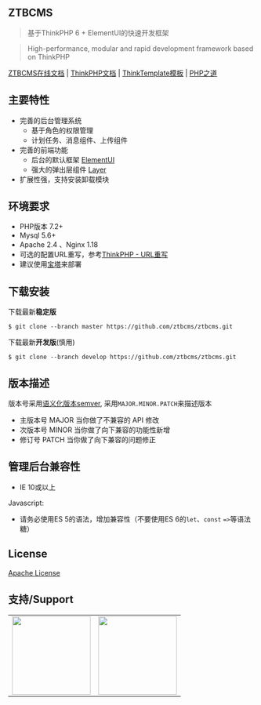 ## ZTBCMS

> 基于ThinkPHP 6 + ElementUI的快速开发框架 

> High-performance, modular and rapid development framework based on ThinkPHP
 
[ZTBCMS在线文档](https://www.kancloud.cn/ztbcms/ztbcms/content) | [ThinkPHP文档](https://www.kancloud.cn/manual/thinkphp6_0/) | [ThinkTemplate模板](https://www.kancloud.cn/manual/think-template) | [PHP之道](http://www.phptherightway.com)

## 主要特性

- 完善的后台管理系统
    - 基于角色的权限管理
    - 计划任务、消息组件、上传组件
- 完善的前端功能
    - 后台的默认框架 [ElementUI](https://element.eleme.cn/)
    - 强大的弹出层组件 [Layer](https://layer.layui.com/)
- 扩展性强，支持安装卸载模块


## 环境要求

* PHP版本 7.2+
* Mysql 5.6+
* Apache 2.4 、Nginx 1.18
* 可选的配置URL重写，参考[ThinkPHP - URL重写](http://document.thinkphp.cn/manual_3_2.html#url_rewrite)
* 建议使用[宝塔](https://www.bt.cn/?invite_code=MV9xcml5enc=)来部署

## 下载安装

下载最新**稳定版**
```shell
$ git clone --branch master https://github.com/ztbcms/ztbcms.git
```

下载最新**开发版**(慎用)
```shell
$ git clone --branch develop https://github.com/ztbcms/ztbcms.git
```


## 版本描述

版本号采用[语义化版本semver](https://semver.org/lang/zh-CN/), 采用`MAJOR.MINOR.PATCH`来描述版本

- 主版本号 MAJOR 当你做了不兼容的 API 修改
- 次版本号 MINOR  当你做了向下兼容的功能性新增
- 修订号 PATCH 当你做了向下兼容的问题修正

## 管理后台兼容性

- IE 10或以上

Javascript:
- 请务必使用ES 5的语法，增加兼容性（不要使用ES 6的`let`、`const` `=>`等语法糖）

## License 

[Apache License](LICENSE)

## 支持/Support

<!--Support start-->
<table>
  <tbody>
    <tr>
      <td align="center" valign="middle">
        <a href="https://www.jetbrains.com/?from=ztbcms" target="_blank">
          <img width="160px" src="https://i.loli.net/2019/12/05/rmZkUIH1Jgd2M5Y.png">
        </a>
      </td>
      <td align="center" valign="middle">
        <a href="https://www.jetbrains.com/?from=ztbcms" target="_blank">
          <img width="160px" src="https://i.loli.net/2019/12/05/17jf9rLW8ixHdyD.png">
        </a>
      </td>
    </tr>
    <tr></tr>
  </tbody>
</table>
<!--Support end-->
